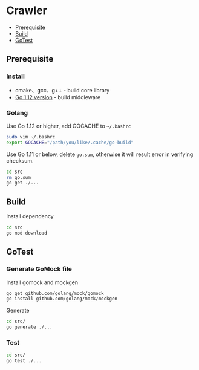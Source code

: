 # Crawler

- [Prerequisite](#prerequisite)
- [Build](#build)
- [GoTest](#gotest)
  

## Prerequisite

### Install

- cmake、gcc、g++ - build core library
- [Go 1.12 version](https://golang.org/dl/) - build middleware

### Golang

Use Go 1.12 or higher, add GOCACHE to `~/.bashrc`

```sh
sudo vim ~/.bashrc
export GOCACHE="/path/you/like/.cache/go-build"
```

Use Go 1.11 or below, delete `go.sum`, otherwise it will result error in verifying checksum.

```sh
cd src
rm go.sum
go get ./...
```

## Build

Install dependency

```sh
cd src
go mod download
```


## GoTest

### Generate GoMock file

Install gomock and mockgen

```sh
go get github.com/golang/mock/gomock
go install github.com/golang/mock/mockgen
```

Generate

```sh
cd src/
go generate ./...
```

### Test

```sh
cd src/
go test ./...
```